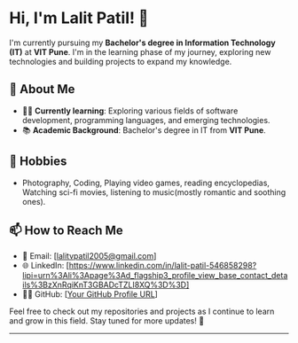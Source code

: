 # Hi, I'm Lalit Patil! 👋

I'm currently pursuing my **Bachelor's degree in Information Technology (IT)** at **VIT Pune**. I'm in the learning phase of my journey, exploring new technologies and building projects to expand my knowledge.

## 🚀 About Me

- 🧑‍💻 **Currently learning**: Exploring various fields of software development, programming languages, and emerging technologies.
- 📚 **Academic Background**: Bachelor's degree in IT from **VIT Pune**.

## 🎨 Hobbies
- Photography, Coding, Playing video games, reading encyclopedias, Watching sci-fi movies, listening to music(mostly romantic and soothing ones).

## 📫 How to Reach Me
- 📧 Email: [lalitvpatil2005@gmail.com]
- 🌐 LinkedIn: [https://www.linkedin.com/in/lalit-patil-546858298?lipi=urn%3Ali%3Apage%3Ad_flagship3_profile_view_base_contact_details%3BzXnRqiKnT3GBADcTZLI8XQ%3D%3D]
- 🧑‍💻 GitHub: [[Your GitHub Profile URL](https://github.com/Thundercoding007)]

Feel free to check out my repositories and projects as I continue to learn and grow in this field. Stay tuned for more updates! 🚀

---

